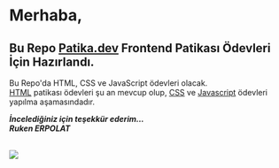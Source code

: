 # Merhaba,

## Bu Repo <a href="https://www.patika.dev/" src="link" target="_blank">Patika.dev</a> Frontend Patikası Ödevleri İçin Hazırlandı.

Bu Repo'da HTML, CSS ve JavaScript ödevleri olacak. <br>
<a href="https://github.com/rukenerpolat/rukenerpolat-patikaDevHomeworks/tree/master/HTML" src="link" target="_blank">HTML</a> patikası ödevleri şu an mevcup olup, <a href="https://github.com/rukenerpolat/rukenerpolat-patikaDevHomeworks/tree/master/CSS" src="link" target="_blank">CSS</a> ve <a href="https://github.com/rukenerpolat/rukenerpolat-patikaDevHomeworks/tree/master/JS" src="link" target="_blank">Javascript</a> ödevleri yapılma aşamasındadır. 

<b><em>İncelediğiniz için teşekkür ederim... <br>
Ruken ERPOLAT </em></b>

<br>

<img src="https://github.com/SP-XD/SP-XD/blob/main/images/dino_rounded.gif?raw=true" href="https://github.com/SP-XD" />
